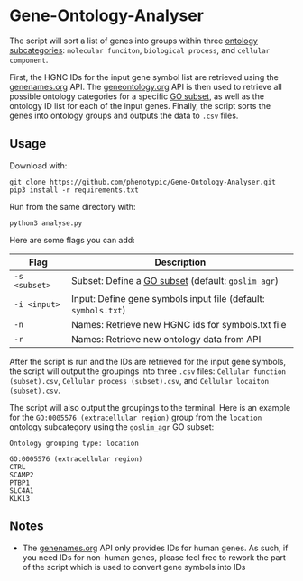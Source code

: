 # Gene-Ontology-Analyser

The script will sort a list of genes into groups within three [ontology subcategories](http://geneontology.org/docs/ontology-documentation/): `molecular funciton`, `biological process`, and `cellular component`.

First, the HGNC IDs for the input gene symbol list are retrieved using the [genenames.org](https://www.genenames.org) API. The [geneontology.org](http://api.geneontology.org/api) API is then used to retrieve all possible ontology categories for a specific [GO subset](http://geneontology.org/docs/go-subset-guide/), as well as the ontology ID list for each of the input genes. Finally, the script sorts the genes into ontology groups and outputs the data to `.csv` files.

## Usage

Download with:
```
git clone https://github.com/phenotypic/Gene-Ontology-Analyser.git
pip3 install -r requirements.txt
```

Run from the same directory with:
```
python3 analyse.py
```

Here are some flags you can add:

| Flag | Description |
| --- | --- |
| `-s <subset>` | Subset: Define a [GO subset](https://github.com/geneontology/go-ontology/tree/master/src/ontology/subsets) (default: `goslim_agr`) |
| `-i <input>` | Input: Define gene symbols input file (default: `symbols.txt`) |
| `-n` | Names: Retrieve new HGNC ids for symbols.txt file |
| `-r` | Names: Retrieve new ontology data from API |

After the script is run and the IDs are retrieved for the input gene symbols, the script will output the groupings into three `.csv` files: `Cellular function (subset).csv`, `Cellular process (subset).csv`, and `Cellular locaiton (subset).csv`.

The script will also output the groupings to the terminal. Here is an example for the `GO:0005576 (extracellular region)` group from the `location` ontology subcategory using the `goslim_agr` GO subset:

```
Ontology grouping type: location

GO:0005576 (extracellular region)
CTRL
SCAMP2
PTBP1
SLC4A1
KLK13
```

## Notes

- The [genenames.org](https://www.genenames.org) API only provides IDs for human genes. As such, if you need IDs for non-human genes, please feel free to rework the part of the script which is used to convert gene symbols into IDs
